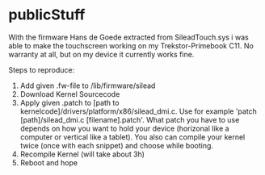 # publicStuff

With the firmware Hans de Goede extracted from SileadTouch.sys i was able to make the touchscreen 
working on my Trekstor-Primebook C11. 
No warranty at all, but on my device it currently works fine.

Steps to reproduce:
1. Add given .fw-file to /lib/firmware/silead
2. Download Kernel Sourcecode
3. Apply given .patch to [path to kernelcode]/drivers/platform/x86/silead_dmi.c.
   Use for example 'patch [path]/silead_dmi.c [filename].patch'.
   What patch you have to use depends on how you want to hold your device (horizonal like a computer or vertical like a tablet).
   You also can compile your kernel twice (once with each snippet) and choose while booting.
4. Recompile Kernel (will take about 3h)
5. Reboot and hope